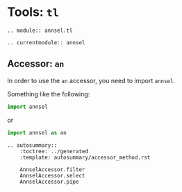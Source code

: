 # Tools: `tl`

```{eval-rst}
.. module:: annsel.tl
```

```{eval-rst}
.. currentmodule:: annsel
```

## Accessor: `an`

In order to use the `an` accessor, you need to import `annsel`.

Something like the following:

```python
import annsel
```

or

```python
import annsel as an
```

```{eval-rst}
.. autosummary::
    :toctree: ../generated
    :template: autosummary/accessor_method.rst

    AnnselAccessor.filter
    AnnselAccessor.select
    AnnselAccessor.pipe
```
